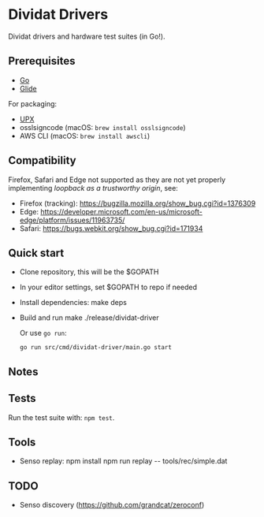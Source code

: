 # Dividat Drivers

Dividat drivers and hardware test suites (in Go!).

## Prerequisites

-   [Go](https://golang.org/)
-   [Glide](https://glide.sh/)

For packaging:

-   [UPX](https://upx.github.io/)
-   osslsigncode (macOS: `brew install osslsigncode`)
-   AWS CLI (macOS: `brew install awscli`)

## Compatibility

Firefox, Safari and Edge not supported as they are not yet properly implementing _loopback as a trustworthy origin_, see:

- Firefox (tracking): https://bugzilla.mozilla.org/show_bug.cgi?id=1376309
- Edge: https://developer.microsoft.com/en-us/microsoft-edge/platform/issues/11963735/
- Safari: https://bugs.webkit.org/show_bug.cgi?id=171934

## Quick start

-   Clone repository, this will be the $GOPATH

-   In your editor settings, set $GOPATH to repo if needed

-   Install dependencies:
        make deps

-   Build and run
        make
        ./release/dividat-driver

    Or use `go run`:

        go run src/cmd/dividat-driver/main.go start

## Notes
## Tests

Run the test suite with: `npm test`.

## Tools

-   Senso replay:
        npm install
        npm run replay -- tools/rec/simple.dat

## TODO

-   Senso discovery (<https://github.com/grandcat/zeroconf>)
